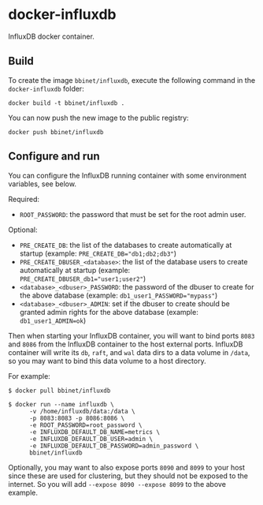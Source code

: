 docker-influxdb
===============

InfluxDB docker container.


Build
-----

To create the image `bbinet/influxdb`, execute the following command in the
`docker-influxdb` folder:

    docker build -t bbinet/influxdb .

You can now push the new image to the public registry:
    
    docker push bbinet/influxdb


Configure and run
-----------------

You can configure the InfluxDB running container with some environment
variables, see below.

Required:

- `ROOT_PASSWORD`: the password that must be set for the root
  admin user.

Optional:

- `PRE_CREATE_DB`: the list of the databases to create automatically at startup
  (example: `PRE_CREATE_DB="db1;db2;db3"`)
- `PRE_CREATE_DBUSER_<database>`: the list of the database users to create
  automatically at startup (example: `PRE_CREATE_DBUSER_db1="user1;user2"`)
- `<database>_<dbuser>_PASSWORD`: the password of the dbuser to create
  for the above database (example: `db1_user1_PASSWORD="mypass"`)
- `<database>_<dbuser>_ADMIN`: set if the dbuser to create should be granted
  admin rights for the above database (example: `db1_user1_ADMIN=ok`)

Then when starting your InfluxDB container, you will want to bind ports `8083`
and `8086` from the InfluxDB container to the host external ports.
InfluxDB container will write its `db`, `raft`, and `wal` data dirs to a data
volume in `/data`, so you may want to bind this data volume to a host
directory.

For example:

    $ docker pull bbinet/influxdb

    $ docker run --name influxdb \
          -v /home/influxdb/data:/data \
          -p 8083:8083 -p 8086:8086 \
          -e ROOT_PASSWORD=root_password \
          -e INFLUXDB_DEFAULT_DB_NAME=metrics \
          -e INFLUXDB_DEFAULT_DB_USER=admin \
          -e INFLUXDB_DEFAULT_DB_PASSWORD=admin_password \
          bbinet/influxdb

Optionally, you may want to also expose ports `8090` and `8099` to your host
since these are used for clustering, but they should not be exposed to the
internet. So you will add `--expose 8090 --expose 8099` to the above example.

